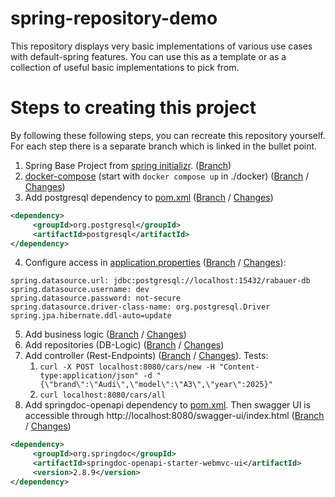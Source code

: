 # spring-repository-demo

This repository displays very basic implementations of various use cases with default-spring features.
You can use this as a template or as a collection of useful basic implementations to pick from.

# Steps to creating this project

By following these following steps, you can recreate this repository yourself. 
For each step there is a separate branch which is linked in the bullet point.

1. Spring Base Project from [spring initializr](https://start.spring.io/#!type=maven-project&language=java&platformVersion=3.5.0&packaging=jar&jvmVersion=21&groupId=software.xdev&artifactId=spring_repository_demo&name=spring_repository_demo&description=Demo%20project%20for%20Spring%20Boot&packageName=software.xdev.spring_repository_demo&dependencies=web,data-jpa). ([Branch](/JohannesRabauer/spring-repository-demo/tree/Step-1-Spring-Base-Project))
2. [docker-compose](./docker/docker-compose.yml) (start with `docker compose up` in ./docker) ([Branch](/JohannesRabauer/spring-repository-demo/tree/Step-2-Add-Docker) / [Changes](/JohannesRabauer/spring-repository-demo/compare/Step-1-Spring-Base-Project...Step-2-Add-Docker))
3. Add postgresql dependency to [pom.xml](./pom.xml) ([Branch](/JohannesRabauer/spring-repository-demo/tree/Step-3-Add-PostgreSQL-Dependency) / [Changes](/JohannesRabauer/spring-repository-demo/compare/Step-2-Add-Docker...Step-3-Add-PostgreSQL-Dependency))
```xml
<dependency>
     <groupId>org.postgresql</groupId>
     <artifactId>postgresql</artifactId>
</dependency>
```
4. Configure access in [application.properties](./src/main/resources/application.properties) ([Branch](/JohannesRabauer/spring-repository-demo/tree/Step-4-Configure-PostgreSQL-Access) / [Changes](/JohannesRabauer/spring-repository-demo/compare/Step-3-Add-PostgreSQL-Dependency...Step-4-Configure-PostgreSQL-Access)):
```properties
spring.datasource.url: jdbc:postgresql://localhost:15432/rabauer-db
spring.datasource.username: dev
spring.datasource.password: not-secure
spring.datasource.driver-class-name: org.postgresql.Driver
spring.jpa.hibernate.ddl-auto=update
```
5. Add business logic ([Branch](/JohannesRabauer/spring-repository-demo/tree/Step-5-And-Step-6-Add-Business-Logic-And-Repositories) / [Changes](/JohannesRabauer/spring-repository-demo/compare/Step-4-Configure-PostgreSQL-Access...Step-5-And-Step-6-Add-Business-Logic-And-Repositories))
6. Add repositories (DB-Logic) ([Branch](/JohannesRabauer/spring-repository-demo/tree/Step-5-And-Step-6-Add-Business-Logic-And-Repositories) / [Changes](/JohannesRabauer/spring-repository-demo/compare/Step-4-Configure-PostgreSQL-Access...Step-5-And-Step-6-Add-Business-Logic-And-Repositories))
7. Add controller (Rest-Endpoints) ([Branch](/JohannesRabauer/spring-repository-demo/tree/Step-7-Add-Rest-Controller) / [Changes](/JohannesRabauer/spring-repository-demo/compare/Step-5-And-Step-6-Add-Business-Logic-And-Repositories...Step-7-Add-Rest-Controller)). Tests:
   1. `curl -X POST localhost:8080/cars/new -H "Content-type:application/json" -d "{\"brand\":\"Audi\",\"model\":\"A3\",\"year\":2025}"`
   2. `curl localhost:8080/cars/all`
8. Add springdoc-openapi dependency to [pom.xml](./pom.xml). Then swagger UI is accessible through http://localhost:8080/swagger-ui/index.html ([Branch](/JohannesRabauer/spring-repository-demo/tree/Step-8-Add-OpenAPI-Swagger) / [Changes](/JohannesRabauer/spring-repository-demo/compare/Step-7-Add-Rest-Controller...Step-8-Add-OpenAPI-Swagger))
```xml
<dependency>
     <groupId>org.springdoc</groupId>
     <artifactId>springdoc-openapi-starter-webmvc-ui</artifactId>
     <version>2.8.9</version>
</dependency>
```